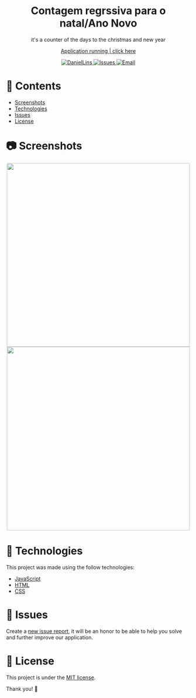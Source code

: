 
<h1 align="center"> Contagem regrssiva para o natal/Ano Novo</h1>
<p align="center">  it's a counter of the days to the christmas and new year
<p align="center" ><a  href="https://contagem-ano-novo.vercel.app/" > Application running | click here </a>  </p>
<p align="center">
   <a href="https://www.linkedin.com/in/daniel-lins-/">
      <img alt="DanielLins" src="https://img.shields.io/badge/-DanielLi-5965e0?style=flat&logo=Linkedin&logoColor=white" />
      <img alt="Issues" src="https://img.shields.io/github/issues/daniel-lins/filmes-react?color=%235965E0">
  <a href="Dlins300@gmail.com">
   <img alt="Email" src="https://img.shields.io/badge/-dlins300%40gmail.com-%23525DCB" />
  </a>
</p>

# 📌 Contents

* [Screenshots](#camera-screenshot)
* [Technologies](#rocket-technologies)
* [Issues](#bug-issues)
* [License](#page_facing_up-license)



# :camera: Screenshots
<div align="center">
   <img src="https://user-images.githubusercontent.com/71731815/182269094-0162ed66-80f3-41ff-89ee-7115e80d3c65.jpg"  width="500px" />
   <img src="https://user-images.githubusercontent.com/71731815/182269098-b8c34eea-ca24-4328-9280-7573ba215752.jpg" width="500px" />

 
  
</div>

# :rocket: Technologies
This project was made using the follow technologies:
* [JavaScript](https://www.javascript.com/)      
* [HTML](https://reactjs.org/)      
* [CSS](https://getbootstrap.com/)



# :bug: Issues

Create a <a href="https://github.com/daniel-lins/delivery-contagem-ano-novo/issues">new issue report</a>, it will be an honor to be able to help you solve and further improve our application.

# :page_facing_up: License

This project is under the [MIT license](./LICENSE).

Thank you! 🌠
